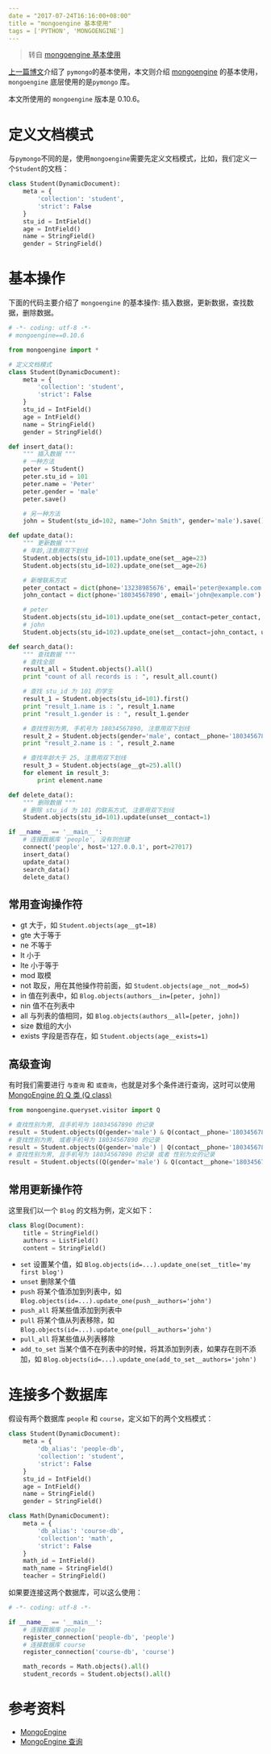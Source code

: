 ```yaml
---
date = "2017-07-24T16:16:00+08:00"
title = "mongoengine 基本使用"
tags = ['PYTHON', 'MONGOENGINE']
---
```


> 转自 [mongoengine 基本使用](http://funhacks.net/2016/04/03/mongoengine_%E5%9F%BA%E6%9C%AC%E4%BD%BF%E7%94%A8/)

[上一篇博文](http://funhacks.net/2016/03/26/pymongo%20%E5%9F%BA%E6%9C%AC%E4%BD%BF%E7%94%A8/)介绍了 `pymongo`的基本使用，本文则介绍 [mongoengine](http://mongoengine.org/) 的基本使用，`mongoengine` 底层使用的是`pymongo` 库。

本文所使用的 `mongoengine` 版本是 0.10.6。

# 定义文档模式

与`pymongo`不同的是，使用`mongoengine`需要先定义文档模式，比如，我们定义一个`Student`的文档：

```Python
class Student(DynamicDocument):
    meta = {
        'collection': 'student',
        'strict': False
    }
    stu_id = IntField()
    age = IntField()
    name = StringField()
    gender = StringField()
```

# 基本操作

下面的代码主要介绍了 `mongoengine` 的基本操作: 插入数据，更新数据，查找数据，删除数据。

```Python
# -*- coding: utf-8 -*-
# mongoengine==0.10.6

from mongoengine import *

# 定义文档模式
class Student(DynamicDocument):
    meta = {
        'collection': 'student',
        'strict': False
    }
    stu_id = IntField()
    age = IntField()
    name = StringField()
    gender = StringField()

def insert_data():
    """ 插入数据 """
    # 一种方法
    peter = Student()
    peter.stu_id = 101
    peter.name = 'Peter'
    peter.gender = 'male'
    peter.save()

    # 另一种方法
    john = Student(stu_id=102, name="John Smith", gender='male').save()

def update_data():
    """ 更新数据 """
    # 年龄,注意用双下划线
    Student.objects(stu_id=101).update_one(set__age=23)
    Student.objects(stu_id=102).update_one(set__age=26)

    # 新增联系方式
    peter_contact = dict(phone='13238985676', email='peter@example.com')
    john_contact = dict(phone='18034567890', email='john@example.com')

    # peter
    Student.objects(stu_id=101).update_one(set__contact=peter_contact, upsert=True)
    # john
    Student.objects(stu_id=102).update_one(set__contact=john_contact, upsert=True)

def search_data():
    """ 查找数据 """
    # 查找全部
    result_all = Student.objects().all()
    print "count of all records is : ", result_all.count()

    # 查找 stu_id 为 101 的学生
    result_1 = Student.objects(stu_id=101).first()
    print "result_1.name is : ", result_1.name
    print "result_1.gender is : ", result_1.gender

    # 查找性别为男, 手机号为 18034567890, 注意用双下划线
    result_2 = Student.objects(gender='male', contact__phone='18034567890').first()
    print "result_2.name is : ", result_2.name

    # 查找年龄大于 25, 注意用双下划线
    result_3 = Student.objects(age__gt=25).all()
    for element in result_3:
        print element.name

def delete_data():
    """ 删除数据 """
    # 删除 stu_id 为 101 的联系方式, 注意用双下划线
    Student.objects(stu_id=101).update(unset__contact=1)

if __name__ == '__main__':
    # 连接数据库 'people', 没有则创建
    connect('people', host='127.0.0.1', port=27017)
    insert_data()
    update_data()
    search_data()
    delete_data()
```

## 常用查询操作符

- gt 大于，如 `Student.objects(age__gt=18)`
- gte 大于等于
- ne 不等于
- lt 小于
- lte 小于等于
- mod 取模
- not 取反，用在其他操作符前面，如 `Student.objects(age__not__mod=5)`
- in 值在列表中，如 `Blog.objects(authors__in=[peter, john])`
- nin 值不在列表中
- all 与列表的值相同，如 `Blog.objects(authors__all=[peter, john])`
- size 数组的大小
- exists 字段是否存在，如 `Student.objects(age__exists=1)`

## 高级查询

有时我们需要进行 `与查询` 和 `或查询`，也就是对多个条件进行查询，这时可以使用 [MongoEngine 的 Q 类 (Q class)](http://docs.mongoengine.org/guide/querying.html)

```Python
from mongoengine.queryset.visitor import Q

# 查找性别为男, 且手机号为 18034567890 的记录
result = Student.objects(Q(gender='male') & Q(contact__phone='18034567890'))
# 查找性别为男, 或者手机号为 18034567890 的记录
result = Student.objects(Q(gender='male') | Q(contact__phone='18034567890'))
# 查找性别为男, 且手机号为 18034567890 的记录 或者 性别为女的记录
result = Student.objects((Q(gender='male') & Q(contact__phone='18034567890')) | Q(gender='female'))
```

## 常用更新操作符

这里我们以一个 `Blog` 的文档为例，定义如下：

```Python
class Blog(Document):
    title = StringField()
    authors = ListField()
    content = StringField()
```

- `set` 设置某个值，如 `Blog.objects(id=...).update_one(set__title='my first blog')`
- `unset` 删除某个值
- `push` 将某个值添加到列表中，如 `Blog.objects(id=...).update_one(push__authors='john')`
- `push_all` 将某些值添加到列表中
- `pull` 将某个值从列表移除，如 `Blog.objects(id=...).update_one(pull__authors='john')`
- `pull_all` 将某些值从列表移除
- `add_to_set` 当某个值不在列表中的时候，将其添加到列表，如果存在则不添加，如
  `Blog.objects(id=...).update_one(add_to_set__authors='john')`

# 连接多个数据库

假设有两个数据库 `people` 和 `course`，定义如下的两个文档模式：

```Python
class Student(DynamicDocument):
    meta = {
        'db_alias': 'people-db',
        'collection': 'student',
        'strict': False
    }
    stu_id = IntField()
    age = IntField()
    name = StringField()
    gender = StringField()
```

```Python
class Math(DynamicDocument):
    meta = {
        'db_alias': 'course-db',
        'collection': 'math',
        'strict': False
    }
    math_id = IntField()
    math_name = StringField()
    teacher = StringField()
```

如果要连接这两个数据库，可以这么使用：

```Python
# -*- coding: utf-8 -*-

if __name__ == '__main__':
    # 连接数据库 people
    register_connection('people-db', 'people')
    # 连接数据库 course
    register_connection('course-db', 'course')

    math_records = Math.objects().all()
    student_records = Student.objects().all()
```

# 参考资料

- [MongoEngine](http://docs.mongoengine.org/tutorial.html)
- [MongoEngine 查询](http://docs.mongoengine.org/guide/querying.html)